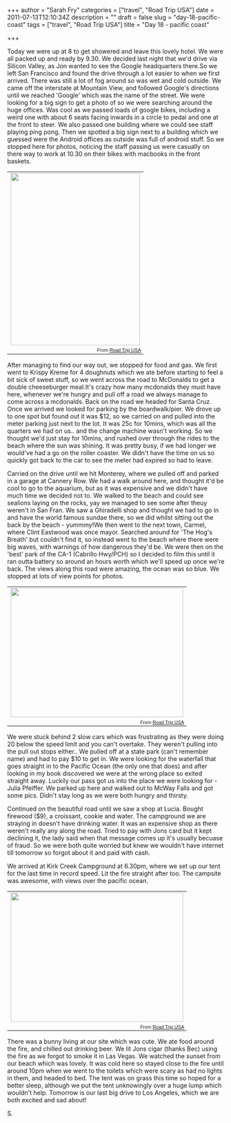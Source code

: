 +++
author = "Sarah Fry"
categories = ["travel", "Road Trip USA"]
date = 2011-07-13T12:10:34Z
description = ""
draft = false
slug = "day-18-pacific-coast"
tags = ["travel", "Road Trip USA"]
title = "Day 18 - pacific coast"

+++


Today we were up at 8 to get showered and leave this lovely hotel. We were all packed up and ready by 9.30. We decided last night that we'd drive via Silicon Valley, as Jon wanted to see the Google headquarters there.So we left San Francisco and found the drive through a lot easier to when we first arrived. There was still a lot of fog around so was wet and cold outside. We came off the interstate at Mountain View, and followed Google's directions until we reached 'Google' which was the name of the street. We were looking for a big sign to get a photo of so we were searching around the huge offices. Was cool as we passed loads of google bikes, including a weird one with about 6 seats facing inwards in a circle to pedal and one at the front to steer. We also passed one building where we could see staff playing ping pong. Then we spotted a big sign next to a building which we guessed were the Android offices as outside was full of android stuff. So we stopped here for photos, noticing the staff passing us were casually on there way to work at 10.30 on their bikes with macbooks in the front baskets.
<table style="width:auto;"><tr><td><a href="https://picasaweb.google.com/lh/photo/kULdQz9MjzZAuAbmPA-qWQ?feat=embedwebsite"><img src="https://lh4.googleusercontent.com/-FFE5wB4_Xr0/Th8a9ndC4QI/AAAAAAAAATQ/f9uCRCFMiKs/s400/IMGP1594.JPG" height="400" width="300" /></a></td></tr><tr><td style="font-family:arial,sans-serif; font-size:11px; text-align:right">From <a href="https://picasaweb.google.com/jonfry22/RoadTripUSA?authuser=0&feat=embedwebsite">Road Trip USA</a></td></tr></table>
After managing to find our way out, we stopped for food and gas. We first went to Krispy Kreme for 4 doughnuts which we ate before starting to feel a bit sick of sweet stuff, so we went across the road to McDonalds to get a double cheeseburger meal.It's crazy how many mcdonalds they must have here, whenever we're hungry and pull off a road we always manage to come across a mcdonalds. Back on the road we headed for Santa Cruz. Once we arrived we looked for parking by the boardwalk/pier. We drove up to one spot but found out it was $12, so we carried on and pulled into the meter parking just next to the lot. It was 25c for 10mins, which was all the quarters we had on us.. and the change machine wasn't working. So we thought we'd just stay for 10mins, and rushed over through the rides to the beach where the sun was shining. It was pretty busy, if we had longer we would've had a go on the roller coaster. We didn't have the time on us so quickly got back to the car to see the meter had expired so had to leave.

Carried on the drive until we hit Monterey, where we pulled off and parked in a garage at Cannery Row. We had a walk around here, and thought it'd be cool to go to the aquarium, but as it was expensive and we didn't have much time we decided not to. We walked to the beach and could see sealions laying on the rocks, yay we managed to see some after theuy weren't in San Fran. We saw a Ghiradelli shop and thought we had to go in and have the world famous sundae there, so we did whilst sitting out the back by the beach - yummmy!We then went to the next town, Carmel, where Clint Eastwood was once mayor. Searched around for 'The Hog's Breath' but couldn't find it, so instead went to the beach where there were big waves, with warnings of how dangerous they'd be. We were then on the 'best' park of the CA-1 (Cabrillo Hwy/PCH) so I decided to film this until it ran outta battery so around an hours worth which we'll speed up once we're back. The views along this road were amazing, the ocean was so blue. We stopped at lots of view points for photos.
<table style="width:auto;"><tr><td><a href="https://picasaweb.google.com/lh/photo/n6wB9Nm2BvlMdNacX1HXsg?feat=embedwebsite"><img src="https://lh4.googleusercontent.com/-OSJjyYIaevg/Th8byL3wStI/AAAAAAAAAVc/hDfdGsEz4pM/s400/IMGP1638.JPG" height="300" width="400" /></a></td></tr><tr><td style="font-family:arial,sans-serif; font-size:11px; text-align:right">From <a href="https://picasaweb.google.com/jonfry22/RoadTripUSA?authuser=0&feat=embedwebsite">Road Trip USA</a></td></tr></table>
We were stuck behind 2 slow cars which was frustrating as they were doing 20 below the speed limit and you can't overtake. They weren't pulling into the pull out stops either.. We pulled off at a state park (can't remember name) and had to pay $10 to get in. We were looking for the waterfall that goes straight in to the Pacific Ocean (the only one that does) and after looking in my book discovered we were at the wrong place so exited straight away. Luckily our pass got us into the place we were looking for - Julia Pfeiffer. We parked up here and walked out to McWay Falls and got some pics. Didn't stay long as we were both hungry and thirsty.

Continued on the beautiful road until we saw a shop at Lucia. Bought firewood ($9), a croissant, cookie and water. The campground we are straying in doesn't have drinking water. It was an expensive shop as there weren't really any along the road. Tried to pay with Jons card but it kept declining it, the lady said when that message comes up it's usually becuase of fraud. So we were both quite worried but knew we wouldn't have internet till tomorrow so forgot about it and paid with cash.

We arrived at Kirk Creek Campground at 6.30pm, where we set up our tent for the last time in record speed. Lit the fire straight after too. The campsite was awesome, with views over the pacific ocean. 
<table style="width:auto;"><tr><td><a href="https://picasaweb.google.com/lh/photo/MyCLQspLdS5M3WKvs7JTLQ?feat=embedwebsite"><img src="https://lh6.googleusercontent.com/-oKjaKYnktIU/Th8bhdMldKI/AAAAAAAAAUo/GwGIrBcLSj4/s400/IMGP1679.JPG" height="300" width="400" /></a></td></tr><tr><td style="font-family:arial,sans-serif; font-size:11px; text-align:right">From <a href="https://picasaweb.google.com/jonfry22/RoadTripUSA?authuser=0&feat=embedwebsite">Road Trip USA</a></td></tr></table>
There was a bunny living at our site which was cute. We ate food around the fire, and chilled out drinking beer. We lit Jons cigar (thanks Bec) using the fire as we forgot to smoke it in Las Vegas. We watched the sunset from our beach which was lovely. It was cold here so stayed close to the fire until around 10pm when we went to the toilets which were scary as had no lights in them, and headed to bed. The tent was on grass this time so hoped for a better sleep, although we put the tent unknowingly over a huge lump which wouldn't help. Tomorrow is our last big drive to Los Angeles, which we are both excited and sad about!

S.


